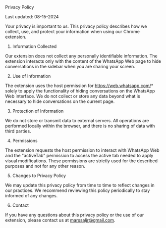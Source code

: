 Privacy Policy

Last updated: 08-15-2024

Your privacy is important to us. This privacy policy describes how we collect, use, and protect your information when using our Chrome extension.

1. Information Collected

Our extension does not collect any personally identifiable information. The extension interacts only with the content of the WhatsApp Web page to hide conversations in the sidebar when you are sharing your screen.

2. Use of Information

The extension uses the host permission for https://web.whatsapp.com/* solely to apply the functionality of hiding conversations on the WhatsApp Web interface. We do not collect or store any data beyond what is necessary to hide conversations on the current page.

3. Protection of Information

We do not store or transmit data to external servers. All operations are performed locally within the browser, and there is no sharing of data with third parties.

4. Permissions

The extension requests the host permission to interact with WhatsApp Web and the "activeTab" permission to access the active tab needed to apply visual modifications. These permissions are strictly used for the described purposes and not for any other reason.

5. Changes to Privacy Policy

We may update this privacy policy from time to time to reflect changes in our practices. We recommend reviewing this policy periodically to stay informed of any changes.

6. Contact

If you have any questions about this privacy policy or the use of our extension, please contact us at marssaljr@gmail.com.